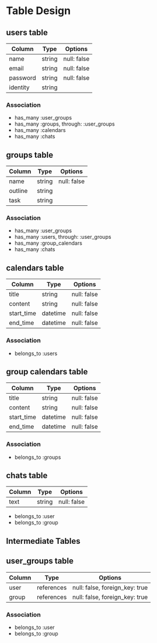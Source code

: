# Table Design

## users table

| Column   | Type   | Options     |
| -------- | ------ | ----------- |
| name     | string | null: false |
| email    | string | null: false |
| password | string | null: false |
| identity | string |             |

### Association
- has_many :user_groups
- has_many :groups, through: :user_groups
- has_many :calendars
- has_many :chats

## groups table

| Column  | Type   | Options     |
| ------- | ------ | ----------- |
| name    | string | null: false |
| outline | string |  |
| task    | string |             |

### Association
- has_many :user_groups
- has_many :users, through: :user_groups
- has_many :group_calendars
- has_many :chats

## calendars table

| Column     | Type     | Options     |
| ---------- | -------- | ----------- |
| title      | string   | null: false |
| content    | string   | null: false |
| start_time | datetime | null: false |
| end_time   | datetime | null: false |

### Association
- belongs_to :users

## group calendars table

| Column     | Type     | Options     |
| ---------- | -------- | ----------- |
| title      | string   | null: false |
| content    | string   | null: false |
| start_time | datetime | null: false |
| end_time   | datetime | null: false |

### Association
- belongs_to :groups

## chats table
| Column | Type   | Options     |
| ------ | ------ | ----------- |
| text   | string | null: false |

- belongs_to :user
- belongs_to :group

## Intermediate Tables

## user_groups table

| Column | Type       | Options                        |
| ------ | ---------- | ------------------------------ |
| user   | references | null: false, foreign_key: true |
| group  | references | null: false, foreign_key: true |

### Association
- belongs_to :user 
- belongs_to :group 